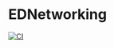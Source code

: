 # EDNetworking
[![CI](https://github.com/mangotraPankaj/EDNetworking/actions/workflows/CI.yml/badge.svg?branch=main)](https://github.com/mangotraPankaj/EDNetworking/actions/workflows/CI.yml)
